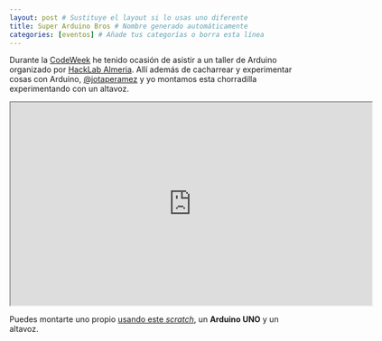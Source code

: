 ```yaml
---
layout: post # Sustituye el layout si lo usas uno diferente
title: Super Arduino Bros # Nombre generado automáticamente
categories: [eventos] # Añade tus categorías o borra esta línea
---
```


Durante la [CodeWeek](http://codeweek.eu/) he tenido ocasión de asistir a un taller de Arduino organizado por [HackLab Almeria](http://hacklabalmeria.net/). Allí además de cacharrear y experimentar cosas con Arduino, [@jotaperamez](http://twitter.com/jotaperamez) y yo montamos esta chorradilla experimentando con un altavoz.

<iframe src="https://drive.google.com/file/d/0B8I_GscWCpN_NTNxUG5RLTF0SVE/preview" width="640" height="360"></iframe>

Puedes montarte uno propio [usando este *scratch*](http://www.princetronics.com/supermariothemesong/), un **Arduino UNO** y un altavoz.
